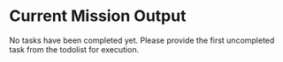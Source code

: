 # Current Mission Output

No tasks have been completed yet. Please provide the first uncompleted task from the todolist for execution.
